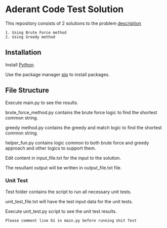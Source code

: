# Aderant Code Test Solution

This repository consists of 2 solutions to the problem [description](https://github.com/achuthanandGit/aderant-code-test-solution/blob/master/Aderant%20Coding%20Test%20v2.docx)

    1. Using Brute Force method
    2. Using Greedy method

## Installation

Install [Python](https://www.python.org/downloads/).

Use the package manager [pip](https://pip.pypa.io/en/stable/) to install packages.


## File Structure

Execute main.py to see the results.

brute_force_method.py contains the brute force logic to find the shortest common string.
  
greedy method.py contains the greedy and match logic to find the shortest common string.

helper_fun.py contains logic common to both brute force and greedy approach and other logics to support them.

Edit content in input_file.txt for the input to the solution.

The resultant output will be written in output_file.txt file.


### Unit Test

Test folder contains the script to run all necessary unit tests. 

unit_test_file.txt will have the test input data for the unit tests.

Execute unit_test.py script to see the unit test results.

    Please comment line 61 in main.py before running Unit Test
